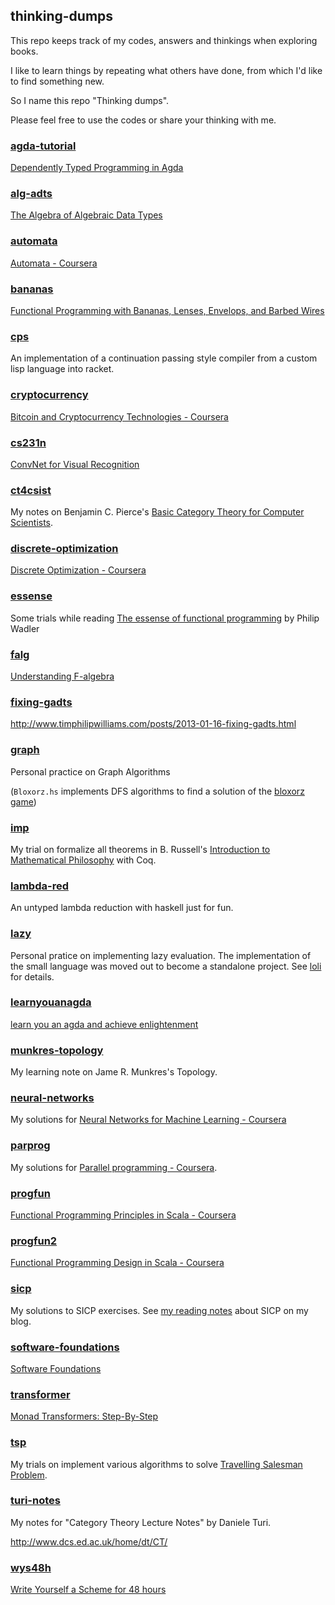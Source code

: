 ## thinking-dumps

This repo keeps track of my codes, answers and thinkings when exploring books.

I like to learn things by repeating what others have done, from which I'd like to find something new.

So I name this repo "Thinking dumps".

Please feel free to use the codes or share your thinking with me.


### [agda-tutorial](agda-tutorial)

[Dependently Typed Programming in Agda](http://www.cse.chalmers.se/~ulfn/papers/afp08/tutorial.pdf)

### [alg-adts](alg-adts)

[The Algebra of Algebraic Data Types](https://chris-taylor.github.io/blog/2013/02/10/the-algebra-of-algebraic-data-types/)

### [automata](automata)

[Automata - Coursera](https://class.coursera.org/automata-003)

### [bananas](bananas)

[Functional Programming with Bananas, Lenses, Envelops, and Barbed Wires](http://eprints.eemcs.utwente.nl/7281/01/db-utwente-40501F46.pdf)

### [cps](cps)

An implementation of a continuation passing style compiler from a custom lisp language into racket.

### [cryptocurrency](cryptocurrency)

[Bitcoin and Cryptocurrency Technologies - Coursera](https://www.coursera.org/learn/cryptocurrency)

### [cs231n](cs231n)

[ConvNet for Visual Recognition](https://cs231n.github.io/)

### [ct4csist](ct4csist)

My notes on Benjamin C. Pierce's [Basic Category Theory for Computer
Scientists](https://www.amazon.com/Category-Computer-Scientists-Foundations-Computing/dp/0262660717).

### [discrete-optimization](discrete-optimization)

[Discrete Optimization - Coursera](https://www.coursera.org/course/optimization)

### [essense](essense)

Some trials while reading [The essense of functional programming](https://page.mi.fu-berlin.de/scravy/realworldhaskell/materialien/the-essence-of-functional-programming.pdf) by Philip Wadler

### [falg](falg)

[Understanding F-algebra](https://www.fpcomplete.com/user/bartosz/understanding-algebras)

### [fixing-gadts](fixing-gadts)

http://www.timphilipwilliams.com/posts/2013-01-16-fixing-gadts.html

### [graph](graph)

Personal practice on Graph Algorithms

(`Bloxorz.hs` implements DFS algorithms to find a solution of the
[bloxorz game](http://www.coolmath-games.com/0-bloxorz/index.html))

### [imp](imp)

My trial on formalize all theorems in B. Russell's
[Introduction to Mathematical Philosophy](http://people.umass.edu/klement/imp/imp.html)
with Coq.

### [lambda-red](lambda-red)

An untyped lambda reduction with haskell just for fun.

### [lazy](lazy)

Personal pratice on implementing lazy evaluation. The implementation
of the small language was moved out to become a standalone
project. See [loli](https://github.com/shouya/loli) for details.

### [learnyouanagda](learnyouanagda)

[learn you an agda and achieve enlightenment](http://learnyouanagda.liamoc.net/)

### [munkres-topology](munkres-topology)

My learning note on Jame R. Munkres's Topology.

### [neural-networks](neural-networks)

My solutions for [Neural Networks for Machine Learning - Coursera](https://www.coursera.org/learn/neural-networks)

### [parprog](parprog)

My solutions for [Parallel programming - Coursera](https://www.coursera.org/learn/parprog1).

### [progfun](progfun)

[Functional Programming Principles in Scala - Coursera](https://class.coursera.org/progfun-005/class)

### [progfun2](progfun2)

[Functional Programming Design in Scala - Coursera](https://www.coursera.org/learn/progfun2)

### [sicp](sicp)

My solutions to SICP exercises. See
[my reading notes](https://shouya.github.com/page/sicp-notes/) about
SICP on my blog.

### [software-foundations](software-foundations)

[Software Foundations](http://www.cis.upenn.edu/~bcpierce/sf/current/)

### [transformer](transformer)

[Monad Transformers: Step-By-Step](http://www.cs.virginia.edu/~wh5a/personal/Transformers.pdf)

### [tsp](tsp)

My trials on implement various algorithms to solve
[Travelling Salesman Problem](http://en.wikipedia.org/wiki/Travelling_salesman_problem).

### [turi-notes](turi-notes)

My notes for "Category Theory Lecture Notes" by Daniele Turi.

http://www.dcs.ed.ac.uk/home/dt/CT/

### [wys48h](wys48h)

[Write Yourself a Scheme for 48 hours](http://en.wikibooks.org/wiki/Write_Yourself_a_Scheme_in_48_Hours)


